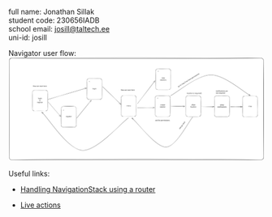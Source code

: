full name: Jonathan Sillak  
student code: 230656IADB  
school email: josill@taltech.ee  
uni-id: josill  

Navigator user flow:
![Alt text](./state.svg)

Useful links:

- [Handling 
NavigationStack 
using a router](https://medium.com/@fmmobilelive/navigating-with-navigationpath-in-swiftui-a-structured-approach-91d31e8939b)

- [Live 
actions](https://betterprogramming.pub/create-live-activities-with-activitykit-on-ios-16-beta-4766a347035b)
